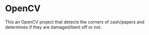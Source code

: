 # OpenCV

This an OpenCV project that detects the corners of cash/papers and determines if they are damaged/bent off or not.
